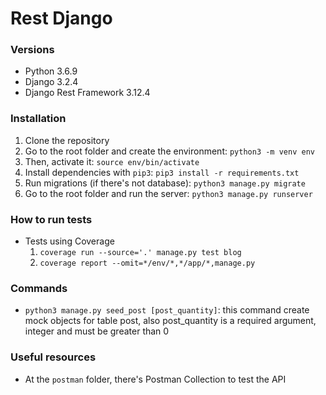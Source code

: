 # Rest Django

### Versions
* Python 3.6.9
* Django 3.2.4
* Django Rest Framework 3.12.4

### Installation

1. Clone the repository
2. Go to the root folder and create the environment: `python3 -m venv env`
3. Then, activate it: `source env/bin/activate`
4. Install dependencies with `pip3`: `pip3 install -r requirements.txt`
5. Run migrations (if there's not database): `python3 manage.py migrate`
6. Go to the root folder and run the server: `python3 manage.py runserver`

### How to run tests
* Tests using Coverage
  1. `coverage run --source='.' manage.py test blog`
  2. `coverage report --omit=*/env/*,*/app/*,manage.py`

### Commands
* `python3 manage.py seed_post [post_quantity]`: this command create mock objects for table post, also post_quantity is a required argument, integer and must be greater than 0

### Useful resources
* At the `postman` folder, there's Postman Collection to test the API